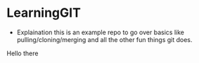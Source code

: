 # LearningGIT
 
- Explaination
this is an example repo to go over basics like pulling/cloning/merging and all the other fun things git does.

Hello there 
